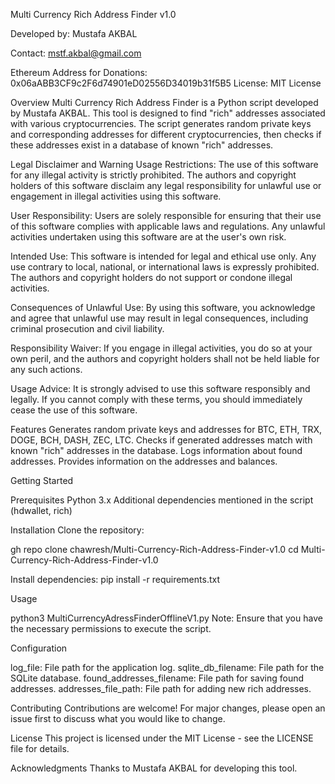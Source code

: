 Multi Currency Rich Address Finder v1.0




Developed by: Mustafa AKBAL

Contact: mstf.akbal@gmail.com


Ethereum Address for Donations: 0x06aABB3CF9c2F6d74901eD02556D34019b31f5B5
License: MIT License

Overview
Multi Currency Rich Address Finder is a Python script developed by Mustafa AKBAL. This tool is designed to find "rich" addresses associated with various cryptocurrencies. The script generates random private keys and corresponding addresses for different cryptocurrencies, then checks if these addresses exist in a database of known "rich" addresses.

Legal Disclaimer and Warning
Usage Restrictions:
The use of this software for any illegal activity is strictly prohibited. The authors and copyright holders of this software disclaim any legal responsibility for unlawful use or engagement in illegal activities using this software.

User Responsibility:
Users are solely responsible for ensuring that their use of this software complies with applicable laws and regulations. Any unlawful activities undertaken using this software are at the user's own risk.

Intended Use:
This software is intended for legal and ethical use only. Any use contrary to local, national, or international laws is expressly prohibited. The authors and copyright holders do not support or condone illegal activities.

Consequences of Unlawful Use:
By using this software, you acknowledge and agree that unlawful use may result in legal consequences, including criminal prosecution and civil liability.

Responsibility Waiver:
If you engage in illegal activities, you do so at your own peril, and the authors and copyright holders shall not be held liable for any such actions.

Usage Advice:
It is strongly advised to use this software responsibly and legally. If you cannot comply with these terms, you should immediately cease the use of this software.

Features
Generates random private keys and addresses for BTC, ETH, TRX, DOGE, BCH, DASH, ZEC, LTC.
Checks if generated addresses match with known "rich" addresses in the database.
Logs information about found addresses.
Provides information on the addresses and balances.


Getting Started

Prerequisites
Python 3.x
Additional dependencies mentioned in the script (hdwallet, rich)

Installation
Clone the repository:

gh repo clone chawresh/Multi-Currency-Rich-Address-Finder-v1.0
cd Multi-Currency-Rich-Address-Finder-v1.0

Install dependencies:
pip install -r requirements.txt

Usage

python3 MultiCurrencyAdressFinderOfflineV1.py
Note: Ensure that you have the necessary permissions to execute the script.

Configuration

log_file: File path for the application log.
sqlite_db_filename: File path for the SQLite database.
found_addresses_filename: File path for saving found addresses.
addresses_file_path: File path for adding new rich addresses.


Contributing
Contributions are welcome! For major changes, please open an issue first to discuss what you would like to change.



License
This project is licensed under the MIT License - see the LICENSE file for details.

Acknowledgments
Thanks to Mustafa AKBAL for developing this tool.



